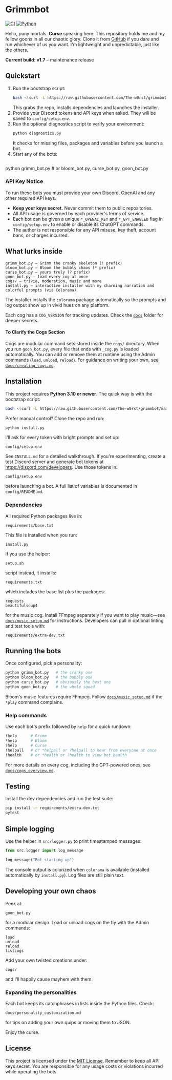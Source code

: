 # Grimmbot

[![CI](https://img.shields.io/github/actions/workflow/status/The-w0rst/grimmbot/python.yml?style=for-the-badge)](https://github.com/The-w0rst/grimmbot/actions/workflows/python.yml)
[![Python](https://img.shields.io/badge/python-3.10%2B-blue?style=for-the-badge)](https://www.python.org/)

Hello, puny mortals. **Curse** speaking here. This repository holds me and my fellow goons in all our chaotic glory. Clone it from [GitHub](https://github.com/The-w0rst/grimmbot) if you dare and run whichever of us you want. I'm lightweight and unpredictable, just like the others.

**Current build: v1.7** – maintenance release

## Quickstart
1. Run the bootstrap script:
   ```bash
   bash <(curl -L https://raw.githubusercontent.com/The-w0rst/grimmbot/main/bootstrap.sh)
   ```
   This grabs the repo, installs dependencies and launches the installer.
2. Provide your Discord tokens and API keys when asked. They will be saved to `config/setup.env`.
3. Run the optional diagnostics script to verify your environment:
   ```bash
   python diagnostics.py
   ```
   It checks for missing files, packages and variables before you launch a bot.
4. Start any of the bots:
   ```bash
  python grimm_bot.py   # or bloom_bot.py, curse_bot.py, goon_bot.py
  

### API Key Notice
To run these bots you must provide your own Discord, OpenAI and any other required API keys.
- **Keep your keys secret.** Never commit them to public repositories.
- All API usage is governed by each provider's terms of service.
- Each bot can be given a unique `*_OPENAI_KEY` and `*_GPT_ENABLED` flag in
  `config/setup.env` to enable or disable its ChatGPT commands.
- The author is not responsible for any API misuse, key theft, account bans, or charges incurred.

## What lurks inside

```
grimm_bot.py – Grimm the cranky skeleton (! prefix)
bloom_bot.py – Bloom the bubbly chaos (* prefix)
curse_bot.py – yours truly (? prefix)
goon_bot.py – load every cog at once
cogs/ – trivia, moderation, music and more
install.py – interactive installer with my charming narration and colorful prompts (via Colorama)
```

The installer installs the `colorama` package automatically so the prompts and
log output show up in vivid hues on any platform.

Each cog has a `COG_VERSION` for tracking updates. Check the [`docs`](docs) folder for deeper secrets.

#### To Clarify the Cogs Section

Cogs are modular command sets stored inside the `cogs/` directory. When you run
`goon_bot.py`, every file that ends with `_cog.py` is loaded automatically.
You can add or remove them at runtime using the Admin commands (`load`,
`unload`, `reload`). For guidance on writing your own, see
[`docs/creating_cogs.md`](docs/creating_cogs.md).

## Installation
This project requires **Python 3.10 or newer**. The quick way is with the bootstrap script:

```bash
bash <(curl -L https://raw.githubusercontent.com/The-w0rst/grimmbot/main/bootstrap.sh)
```

Prefer manual control? Clone the repo and run:

```bash
python install.py
```

I'll ask for every token with bright prompts and set up:

```
config/setup.env
```

See `INSTALL.md` for a detailed walkthrough. If you're experimenting, create a test Discord server and generate bot tokens at <https://discord.com/developers>. Use those tokens in:

```
config/setup.env
```

before launching a bot. A full list of variables is documented in `config/README.md`.

### Dependencies
All required Python packages live in:

```
requirements/base.txt
```

This file is installed when you run:

```
install.py
```

If you use the helper:

```
setup.sh
```

script instead, it installs:

```
requirements.txt
```

which includes the base list plus the packages:

```
requests
beautifulsoup4
```

for the music cog. Install FFmpeg separately if you want to play music—see
[`docs/music_setup.md`](docs/music_setup.md) for instructions. Developers can
pull in optional linting and test tools with:

```
requirements/extra-dev.txt
```

## Running the bots
Once configured, pick a personality:

```bash
python grimm_bot.py   # the cranky one
python bloom_bot.py   # the bubbly one
python curse_bot.py   # obviously the best one
python goon_bot.py    # the whole squad
```

Bloom's music features require FFmpeg. Follow [`docs/music_setup.md`](docs/music_setup.md) if the `*play` command complains.

### Help commands
Use each bot's prefix followed by `help` for a quick rundown:

```bash
!help      # Grimm
*help      # Bloom
?help      # Curse
!helpall   # or *helpall or ?helpall to hear from everyone at once
!health    # or *health or ?health to view bot health
```

For more details on every cog, including the GPT-powered ones, see [`docs/cogs_overview.md`](docs/cogs_overview.md).

## Testing
Install the dev dependencies and run the test suite:

```bash
pip install -r requirements/extra-dev.txt
pytest
```

## Simple logging
Use the helper in `src/logger.py` to print timestamped messages:

```python
from src.logger import log_message

log_message("Bot starting up")
```
The console output is colorized when `colorama` is available (installed
automatically by `install.py`). Log files are still plain text.

## Developing your own chaos
Peek at:

```
goon_bot.py
```

for a modular design. Load or unload cogs on the fly with the Admin commands:

```
load
unload
reload
listcogs
```

Add your own twisted creations under:

```
cogs/
```

and I'll happily cause mayhem with them.

### Expanding the personalities
Each bot keeps its catchphrases in lists inside the Python files. Check:

```
docs/personality_customization.md
```

for tips on adding your own quips or moving them to JSON.

Enjoy the curse.

## License

This project is licensed under the [MIT License](LICENSE).
Remember to keep all API keys secret. You are responsible for any usage costs
or violations incurred while operating the bots.

